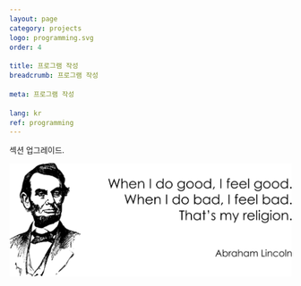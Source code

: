 ```yaml
---
layout: page
category: projects
logo: programming.svg
order: 4

title: 프로그램 작성
breadcrumb: 프로그램 작성

meta: 프로그램 작성

lang: kr
ref: programming
---
```


섹션 업그레이드. 

<a data-fancybox="gallery" href="/img/programming/Lincoln.png"><img src="/img/programming/Lincoln.png" alt=""></a>

